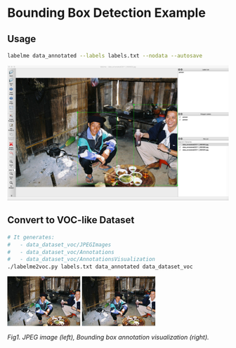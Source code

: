 # Bounding Box Detection Example


## Usage

```bash
labelme data_annotated --labels labels.txt --nodata --autosave
```

![](.readme/annotation.jpg)


## Convert to VOC-like Dataset

```bash
# It generates:
#   - data_dataset_voc/JPEGImages
#   - data_dataset_voc/Annotations
#   - data_dataset_voc/AnnotationsVisualization
./labelme2voc.py labels.txt data_annotated data_dataset_voc
```

<img src="data_dataset_voc/JPEGImages/2011_000003.jpg" width="33%" /> <img src="data_dataset_voc/AnnotationsVisualization/2011_000003.jpg" width="33%" />

<i>Fig1. JPEG image (left), Bounding box annotation visualization (right).</i>
